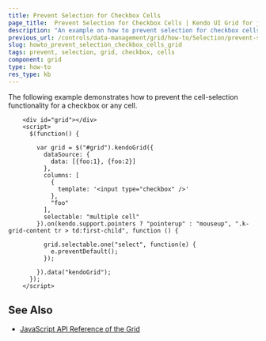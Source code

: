 ```yaml
---
title: Prevent Selection for Checkbox Cells
page_title:  Prevent Selection for Checkbox Cells | Kendo UI Grid for jQuery
description: "An example on how to prevent selection for checkbox cells in the Kendo UI Grid for jQuery. "
previous_url: /controls/data-management/grid/how-to/Selection/prevent-selection-for-checkbox-cell
slug: howto_prevent_selection_checkbox_cells_grid
tags: prevent, selection, grid, checkbox, cells
component: grid
type: how-to
res_type: kb
---
```


The following example demonstrates how to prevent the cell-selection functionality for a checkbox or any cell.

```dojo
    <div id="grid"></div>
    <script>
      $(function() {

        var grid = $("#grid").kendoGrid({
          dataSource: {
            data: [{foo:1}, {foo:2}]
          },
          columns: [
            {
              template: '<input type="checkbox" />'
            },
            "foo"
          ],
          selectable: "multiple cell"
        }).on(kendo.support.pointers ? "pointerup" : "mouseup", ".k-grid-content tr > td:first-child", function () {

          grid.selectable.one("select", function(e) {
            e.preventDefault();
          });

        }).data("kendoGrid");
      });
    </script>
```

## See Also

* [JavaScript API Reference of the Grid](/api/javascript/ui/grid)
